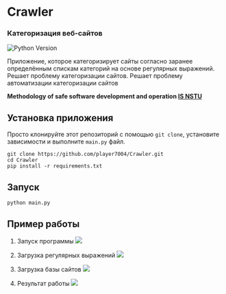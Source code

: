 # Crawler
### Категоризация веб-сайтов

![Python Version](https://img.shields.io/badge/python-3.9+-yellow?logo=python)


Приложение, которое категоризирует сайты согласно заранее определённым спискам категорий на основе регулярных выражений.
Решает проблему категоризации сайтов.
Решает проблему автоматизации категоризации сайтов

**Methodology of safe software development and operation [IS NSTU](https://ciu.nstu.ru/kaf/zi)**

## Установка приложения
Просто клонируйте этот репозиторий с помощью `git clone`, установите зависимости и выполните `main.py` файл.

```
git clone https://github.com/player7004/Crawler.git
cd Crawler
pip install -r requirements.txt
```

## Запуск
```
python main.py
```

## Пример работы
1. Запуск программы
   ![](https://sun9-33.userapi.com/impg/ck6ytg1WiylBpB20AaAF7F1hbF4bn9Fg8wW_FQ/U7EtoJSl-nk.jpg?size=802x632&quality=96&sign=1a6302c5d481b58dbf2d3b31973bd282&type=album)

2. Загрузка регулярных выражений
   ![](https://sun9-78.userapi.com/impg/UniOPvw1Rn6UtUShb6XbXUqvfweX0k-KTVNWlg/aVU88P9RQdA.jpg?size=802x632&quality=96&sign=e564143db76bcea73e0bf839d8101e43&type=album)

3. Загрузка базы сайтов
   ![](https://sun9-78.userapi.com/impg/UniOPvw1Rn6UtUShb6XbXUqvfweX0k-KTVNWlg/aVU88P9RQdA.jpg?size=802x632&quality=96&sign=e564143db76bcea73e0bf839d8101e43&type=album)

4. Результат работы
   ![](https://sun9-38.userapi.com/impg/ILiB5qtViMBLmiCjRSyg3vCN_DxbtLll86WhWg/d0UBWOvfQ4o.jpg?size=802x632&quality=96&sign=ee1a8ceb607202a0da9578a85fe86f78&type=album)